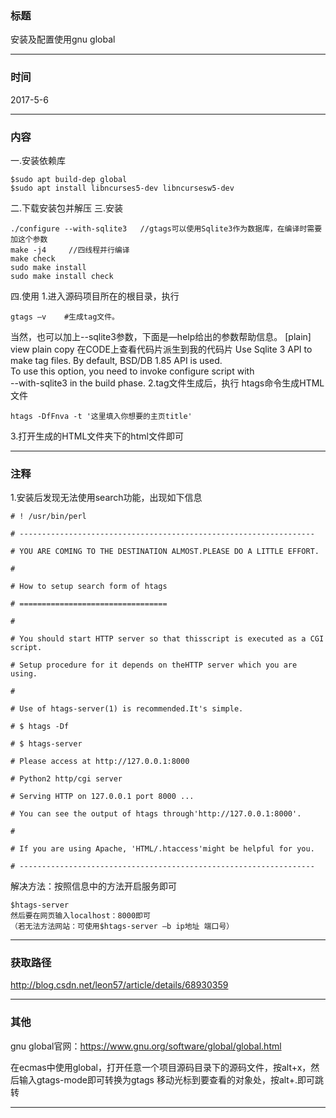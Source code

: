### 标题

安装及配置使用gnu global

---

### 时间

2017-5-6

---

### 内容

一.安装依赖库

```shell
$sudo apt build-dep global  
$sudo apt install libncurses5-dev libncursesw5-dev 
```

二.下载安装包并解压
三.安装

```shell
./configure --with-sqlite3   //gtags可以使用Sqlite3作为数据库，在编译时需要加这个参数  
make -j4     //四线程并行编译  
make check  
sudo make install  
sudo make install check  

```

四.使用
1.进入源码项目所在的根目录，执行

`gtags –v    #生成tag文件。 `

当然，也可以加上--sqlite3参数，下面是—help给出的参数帮助信息。
[plain] view plain copy 在CODE上查看代码片派生到我的代码片
Use Sqlite 3 API to make tag files. By default, BSD/DB 1.85 API is used.  
To use this option, you need to invoke configure script with  
--with-sqlite3 in the build phase. 
2.tag文件生成后，执行 htags命令生成HTML文件

`htags -DfFnva -t '这里填入你想要的主页title' `

3.打开生成的HTML文件夹下的html文件即可

---

### 注释

1.安装后发现无法使用search功能，出现如下信息

```shell
# ! /usr/bin/perl  

# ------------------------------------------------------------------  

# YOU ARE COMING TO THE DESTINATION ALMOST.PLEASE DO A LITTLE EFFORT.  

#  

# How to setup search form of htags  

# =================================  

#  

# You should start HTTP server so that thisscript is executed as a CGI script.  

# Setup procedure for it depends on theHTTP server which you are using.  

#  

# Use of htags-server(1) is recommended.It's simple.  

# $ htags -Df  

# $ htags-server  

# Please access at http://127.0.0.1:8000  

# Python2 http/cgi server  

# Serving HTTP on 127.0.0.1 port 8000 ...  

# You can see the output of htags through'http://127.0.0.1:8000'.  

#  

# If you are using Apache, 'HTML/.htaccess'might be helpful for you.  

# ------------------------------------------------------------------  
```

解决方法：按照信息中的方法开启服务即可

```shell
$htags-server
然后要在网页输入localhost：8000即可
（若无法方法网站：可使用$htags-server –b ip地址 端口号）
```

---

### 获取路径

http://blog.csdn.net/leon57/article/details/68930359

---

### 其他

gnu global官网：https://www.gnu.org/software/global/global.html

在ecmas中使用global，打开任意一个项目源码目录下的源码文件，按alt+x，然后输入gtags-mode即可转换为gtags
移动光标到要查看的对象处，按alt+.即可跳转

------

